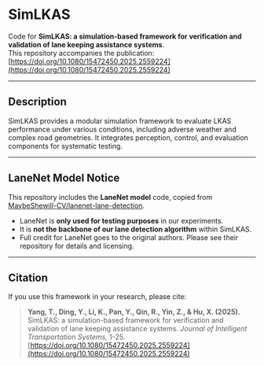 # SimLKAS

Code for **SimLKAS: a simulation-based framework for verification and validation of lane keeping assistance systems**.  
This repository accompanies the publication:  
[https://doi.org/10.1080/15472450.2025.2559224](https://doi.org/10.1080/15472450.2025.2559224)

---

## Description
SimLKAS provides a modular simulation framework to evaluate LKAS performance under various conditions, including adverse weather and complex road geometries. It integrates perception, control, and evaluation components for systematic testing.

---

## LaneNet Model Notice
This repository includes the **LaneNet model** code, copied from  
[MaybeShewill-CV/lanenet-lane-detection](https://github.com/MaybeShewill-CV/lanenet-lane-detection).  

- LaneNet is **only used for testing purposes** in our experiments.  
- It is **not the backbone of our lane detection algorithm** within SimLKAS.  
- Full credit for LaneNet goes to the original authors. Please see their repository for details and licensing.

---

## Citation
If you use this framework in your research, please cite:

> **Yang, T., Ding, Y., Li, K., Pan, Y., Qin, R., Yin, Z., & Hu, X. (2025).**  
> SimLKAS: a simulation-based framework for verification and validation of lane keeping assistance systems. 
> *Journal of Intelligent Transportation Systems,* 1-25.
> [https://doi.org/10.1080/15472450.2025.2559224](https://doi.org/10.1080/15472450.2025.2559224)
